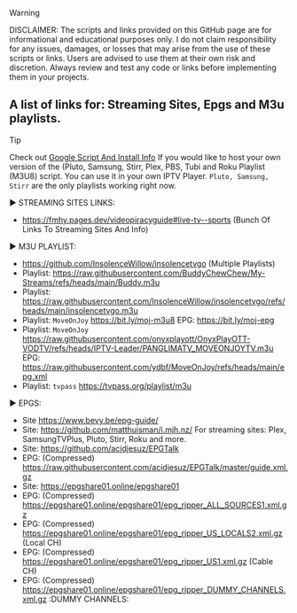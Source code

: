 > [!WARNING]
> DISCLAIMER: The scripts and links provided on this GitHub page are for informational and educational purposes only. I do not claim responsibility for any issues, damages, or losses that may arise from the use of these scripts or links. Users are advised to use them at their own risk and discretion. Always review and test any code or links before implementing them in your projects.
>
>
## A list of links for: Streaming Sites, Epgs and M3u playlists. 

> [!TIP]
> Check out <a href="https://github.com/BuddyChewChew/My-Streams/tree/main/Google%20Script%20And%20Install%20Info" target="_blank">Google Script And Install Info</a> If you would like to host your own version of the (Pluto, Samsung, Stirr, Plex, PBS, Tubi and Roku Playlist (M3U8) script. You can use it in your own IPTV Player. `Pluto, Samsung, Stirr` are the only playlists working right now.

▶️ STREAMING SITES LINKS:
- https://fmhy.pages.dev/videopiracyguide#live-tv--sports (Bunch Of Links To Streaming Sites And Info)

▶️ M3U PLAYLIST:
- https://github.com/InsolenceWillow/insolencetvgo (Multiple Playlists)
- Playlist: https://raw.githubusercontent.com/BuddyChewChew/My-Streams/refs/heads/main/Buddy.m3u
- Playlist: https://raw.githubusercontent.com/InsolenceWillow/insolencetvgo/refs/heads/main/insolencetvgo.m3u
- Playlist: `MoveOnJoy` https://bit.ly/moj-m3u8 EPG: https://bit.ly/moj-epg
- Playlist: `MoveOnJoy` https://raw.githubusercontent.com/onyxplayott/OnyxPlayOTT-VODTV/refs/heads/IPTV-Leader/PANGLIMATV_MOVEONJOYTV.m3u EPG: https://raw.githubusercontent.com/ydbf/MoveOnJoy/refs/heads/main/epg.xml
- Playlist: `tvpass` https://tvpass.org/playlist/m3u

▶️ EPGS:
- Site https://www.bevy.be/epg-guide/
- Site: https://github.com/matthuisman/i.mjh.nz/ For streaming sites: Plex, SamsungTVPlus, Pluto, Stirr, Roku and more.
- Site: https://github.com/acidjesuz/EPGTalk
- EPG: (Compressed) https://raw.githubusercontent.com/acidjesuz/EPGTalk/master/guide.xml.gz
- Site: https://epgshare01.online/epgshare01
- EPG: (Compressed) https://epgshare01.online/epgshare01/epg_ripper_ALL_SOURCES1.xml.gz
- EPG: (Compressed) https://epgshare01.online/epgshare01/epg_ripper_US_LOCALS2.xml.gz (Local CH)
- EPG: (Compressed) https://epgshare01.online/epgshare01/epg_ripper_US1.xml.gz (Cable CH)
- EPG: (Compressed) https://epgshare01.online/epgshare01/epg_ripper_DUMMY_CHANNELS.xml.gz :DUMMY CHANNELS:
